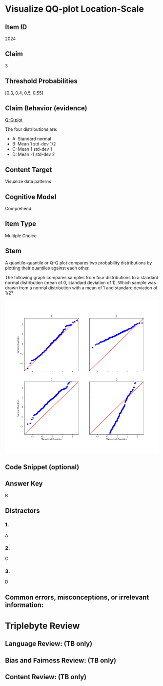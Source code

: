 # Visualize QQ-plot Location-Scale

## Item ID
2024

## Claim
3

## Threshold Probabilities
[0.3, 0.4, 0.5, 0.55]

## Claim Behavior (evidence)
[Q-Q plot](https://en.wikipedia.org/wiki/Q%E2%80%93Q_plot)

The four distributions are:
- A: Standard normal
- B: Mean 1 std-dev 1/2
- C: Mean 1 std-dev 1
- D: Mean -1 std-dev 2

## Content Target
Visualize data patterns

## Cognitive Model
Comprehend

## Item Type
Multiple Choice

## Stem
A quantile-quantile or Q-Q plot compares two probability distributions by plotting their quantiles against each other. 

The following graph compares samples from four distributions to a standard normal distribution (mean of 0, standard deviation of 1). Which sample was drawn from a normal distribution with a mean of 1 and standard deviation of 1/2?

![Skew Plots](3-visualize-qqplot-location-scale-plots.png)

## Code Snippet (optional)

## Answer Key
B

## Distractors
### 1.
A

### 2.
C

### 3.
D

## Common errors, misconceptions, or irrelevant information:

# Triplebyte Review

## Language Review: (TB only)

## Bias and Fairness Review: (TB only)

## Content Review: (TB only)
